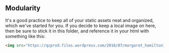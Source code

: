 ## Modularity

It's a good practice to keep all of your static assets neat and organized, which we've started for you. If you decide to keep a local image on here, then be sure to stick it in this folder, and reference it in your html with something like this:
```html
<img src="https://qzprod.files.wordpress.com/2016/07/margaret_hamilton1.jpg?quality=80&strip=all&w=1600" alt="Code to the moon" width="500">
```
